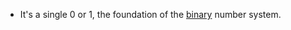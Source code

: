 - It's a single 0 or 1, the foundation of the [binary](((671d36bd-a22f-4d3a-8a1c-f187dc5425c4))) number system.